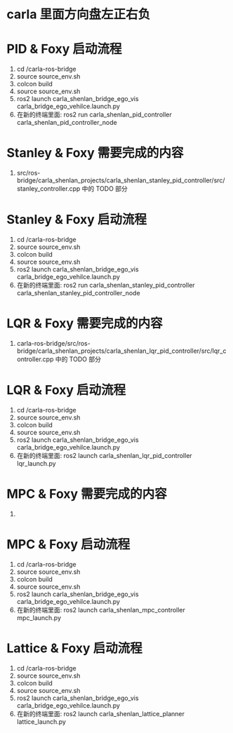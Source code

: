 # carla 里面方向盘左正右负

# PID & Foxy 启动流程
1. cd /carla-ros-bridge
2. source source_env.sh 
3. colcon build
4. source source_env.sh
5. ros2 launch carla_shenlan_bridge_ego_vis carla_bridge_ego_vehilce.launch.py
6. 在新的终端里面: ros2 run carla_shenlan_pid_controller carla_shenlan_pid_controller_node

# Stanley & Foxy 需要完成的内容
1. src/ros-bridge/carla_shenlan_projects/carla_shenlan_stanley_pid_controller/src/stanley_controller.cpp 中的 TODO 部分

# Stanley & Foxy 启动流程
1. cd /carla-ros-bridge
2. source source_env.sh
3. colcon build
4. source source_env.sh
5. ros2 launch carla_shenlan_bridge_ego_vis carla_bridge_ego_vehilce.launch.py
6. 在新的终端里面: ros2 run carla_shenlan_stanley_pid_controller carla_shenlan_stanley_pid_controller_node

# LQR & Foxy 需要完成的内容
1. carla-ros-bridge/src/ros-bridge/carla_shenlan_projects/carla_shenlan_lqr_pid_controller/src/lqr_controller.cpp 中的 TODO 部分

# LQR & Foxy 启动流程
1. cd /carla-ros-bridge
2. source source_env.sh
3. colcon build
4. source source_env.sh
5. ros2 launch carla_shenlan_bridge_ego_vis carla_bridge_ego_vehilce.launch.py
6. 在新的终端里面: ros2 launch carla_shenlan_lqr_pid_controller lqr_launch.py

# MPC & Foxy 需要完成的内容
1. 

# MPC & Foxy 启动流程
1. cd /carla-ros-bridge
2. source source_env.sh
3. colcon build
4. source source_env.sh
5. ros2 launch carla_shenlan_bridge_ego_vis carla_bridge_ego_vehilce.launch.py
6. 在新的终端里面: ros2 launch carla_shenlan_mpc_controller mpc_launch.py

# Lattice & Foxy 启动流程
1. cd /carla-ros-bridge
2. source source_env.sh
3. colcon build
4. source source_env.sh
5. ros2 launch carla_shenlan_bridge_ego_vis carla_bridge_ego_vehilce.launch.py
6. 在新的终端里面: ros2 launch carla_shenlan_lattice_planner lattice_launch.py

<!-- ![alt](./figures/test.jpg) -->